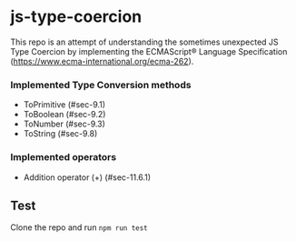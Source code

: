 # js-type-coercion
This repo is an attempt of understanding the sometimes unexpected JS Type Coercion by implementing the ECMAScript® Language Specification (https://www.ecma-international.org/ecma-262).

### Implemented Type Conversion methods
* ToPrimitive (#sec-9.1)
* ToBoolean (#sec-9.2)
* ToNumber (#sec-9.3)
* ToString (#sec-9.8)

### Implemented operators
* Addition operator (+) (#sec-11.6.1)

## Test
Clone the repo and run `npm run test`
